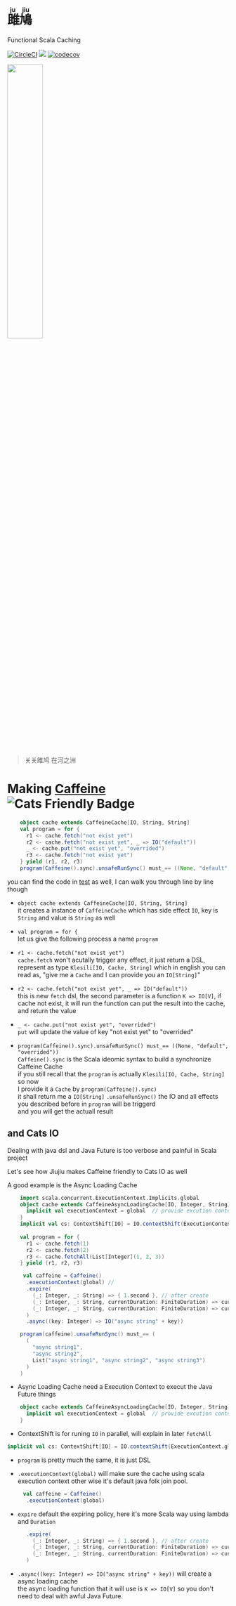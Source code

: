# <ruby><rb>雎鳩</rb><rt>ju jiu</rt></ruby>

Functional Scala Caching

[![CircleCI](https://circleci.com/gh/jcouyang/jujiu.svg?style=svg)](https://circleci.com/gh/jcouyang/jujiu)
[![](https://jitpack.io/v/jcouyang/jujiu.svg)](https://jitpack.io/#jcouyang/jujiu)
[![codecov](https://codecov.io/gh/jcouyang/jujiu/branch/master/graph/badge.svg)](https://codecov.io/gh/jcouyang/jujiu)

[<img src=https://upload.wikimedia.org/wikipedia/commons/7/7e/Imperial_Encyclopaedia_-_Animal_Kingdom_-_pic009_-_%E9%9B%8E%E9%B3%A9%E5%9C%96.svg width=40%/>](https://en.wikisource.org/wiki/zh:%E5%8F%A4%E4%BB%8A%E5%9C%96%E6%9B%B8%E9%9B%86%E6%88%90/%E5%8D%9A%E7%89%A9%E5%BD%99%E7%B7%A8/%E7%A6%BD%E8%9F%B2%E5%85%B8/%E7%AC%AC011%E5%8D%B7)
> 关关雎鸠 在河之洲

# Making [Caffeine](https://github.com/ben-manes/caffeine) ![Cats Friendly Badge](https://typelevel.org/cats/img/cats-badge-tiny.png) 

```scala
    object cache extends CaffeineCache[IO, String, String]
    val program = for {
      r1 <- cache.fetch("not exist yet")
      r2 <- cache.fetch("not exist yet", _ => IO("default"))
      _ <- cache.put("not exist yet", "overrided")
      r3 <- cache.fetch("not exist yet")
    } yield (r1, r2, r3)
    program(Caffeine().sync).unsafeRunSync() must_== ((None, "default", "overrided"))
```
you can find the code in [test](https://github.com/jcouyang/jujiu/blob/master/src/test/scala/us/oyanglul/JujiuSpec.scala) as well, I can walk you through line by line though

- `object cache extends CaffeineCache[IO, String, String]` \
  it creates a instance of `CaffeineCache` which has side effect `IO`, key is `String` and value is `String` as well
- `val program = for {` \
let us give the following process a name `program`
- `r1 <- cache.fetch("not exist yet")` \
 `cache.fetch` won't acutally trigger any effect, it just return a DSL, represent as type `Klesili[IO, Cache, String]`
 which in english you can read as, "give me a `Cache` and I can provide you an `IO[String]`"

- `r2 <- cache.fetch("not exist yet", _ => IO("default"))` \
  this is new `fetch` dsl, the second parameter is a function `K => IO[V]`, if cache not exist, it will run the function can put the result into the cache, and return the value

- `_ <- cache.put("not exist yet", "overrided")` \
  `put` will update the value of key "not exist yet" to "overrided"

- `program(Caffeine().sync).unsafeRunSync() must_== ((None, "default", "overrided"))` \
  `Caffeine().sync` is the Scala ideomic syntax to build a synchronize Caffeine Cache \
  if you still recall that the `program` is actually `Klesili[IO, Cache, String]` so now \
  I provide it a `Cache` by `program(Caffeine().sync)` \
  it shall return me a `IO[String]`
  `.unsafeRunSync()` the IO and all effects you described before in `program` will be triggerd \
  and you will get the actuall result
  
## and Cats IO
Dealing with java dsl and Java Future is too verbose and painful in Scala project

Let's see how Jiujiu makes Caffeine friendly to Cats IO as well

A good example is the Async Loading Cache
```scala
    import scala.concurrent.ExecutionContext.Implicits.global
    object cache extends CaffeineAsyncLoadingCache[IO, Integer, String] {
      implicit val executionContext = global  // provide excution context for exec Future
    }
    implicit val cs: ContextShift[IO] = IO.contextShift(ExecutionContext.global) // context shift for parallel fetchAll
    
    val program = for {
      r1 <- cache.fetch(1)
      r2 <- cache.fetch(2)
      r3 <- cache.fetchAll(List[Integer](1, 2, 3))
    } yield (r1, r2, r3)

     val caffeine = Caffeine()
      .executionContext(global) //
      .expire(
        (_: Integer, _: String) => { 1.second }, // after create
        (_: Integer, _: String, currentDuration: FiniteDuration) => currentDuration, // after write
        (_: Integer, _: String, currentDuration: FiniteDuration) => currentDuration // after read
      )
      .async((key: Integer) => IO("async string" + key))

    program(caffeine).unsafeRunSync() must_== (
      (
        "async string1",
        "async string2",
        List("async string1", "async string2", "async string3")
      ) 
    )
```

- Async Loading Cache need a Execution Context to execut the Java Future things

```scala
    object cache extends CaffeineAsyncLoadingCache[IO, Integer, String] {
      implicit val executionContext = global  // provide excution context for exec Future
    }
```


- ContextShift is for runing `IO` in parallel, will explain in later `fetchAll`
```scala
implicit val cs: ContextShift[IO] = IO.contextShift(ExecutionContext.global)
```

- `program` is pretty much the same, it is just DSL

- `.executionContext(global)` will make sure the cache using scala execution context other wise it's default java folk join pool.
```scala
     val caffeine = Caffeine()
      .executionContext(global)
```

-  `expire` default the expiring policy, here it's more Scala way using lambda and `Duration`
```scala
      .expire(
        (_: Integer, _: String) => { 1.second }, // after create
        (_: Integer, _: String, currentDuration: FiniteDuration) => currentDuration, // after write
        (_: Integer, _: String, currentDuration: FiniteDuration) => currentDuration // after read
      )
```
- `.async((key: Integer) => IO("async string" + key))` will create a async loading cache \
the async loading function that it will use is `K => IO[V]` so you don't need to deal with awful Java Future.
